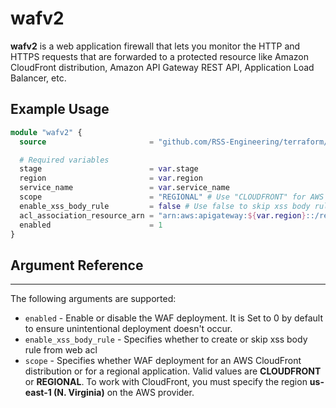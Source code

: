 # wafv2

**wafv2** is a web application firewall that lets you monitor the HTTP and HTTPS requests that are forwarded to a protected resource like Amazon CloudFront distribution, Amazon API Gateway REST API, Application Load Balancer, etc.

## Example Usage

```terraform
module "wafv2" {
  source                       = "github.com/RSS-Engineering/terraform//modules/wafv2?ref=<commit-id>"

  # Required variables
  stage                        = var.stage
  region                       = var.region
  service_name                 = var.service_name
  scope                        = "REGIONAL" # Use "CLOUDFRONT" for AWS CloudFront distribution
  enable_xss_body_rule         = false # Use false to skip xss body rule or true to create a body rule
  acl_association_resource_arn = "arn:aws:apigateway:${var.region}::/restapis/${module.device_service_api.api_id}/stages/${var.stage}"
  enabled                      = 1
}
```

## Argument Reference

---

The following arguments are supported:

* `enabled` - Enable or disable the WAF deployment. It is Set to 0 by default to ensure unintentional deployment doesn't occur.
* `enable_xss_body_rule` - Specifies whether to create or skip xss body rule from web acl
* `scope` - Specifies whether WAF deployment for an AWS CloudFront distribution or for a regional application. Valid values are **CLOUDFRONT** or **REGIONAL**. To work with CloudFront, you must specify the region **us-east-1 (N. Virginia)** on the AWS provider.